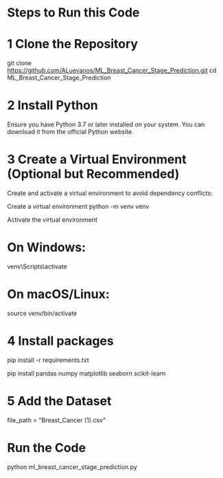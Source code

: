# Steps to Run this Code
#  1 Clone the Repository

git clone https://github.com/ALuevanos/ML_Breast_Cancer_Stage_Prediction.git
cd ML_Breast_Cancer_Stage_Prediction


# 2 Install Python
Ensure you have Python 3.7 or later installed on your system. You can download it from the official Python website.


# 3 Create a Virtual Environment (Optional but Recommended)
Create and activate a virtual environment to avoid dependency conflicts:


 Create a virtual environment
python -m venv venv

Activate the virtual environment
# On Windows:
venv\Scripts\activate
# On macOS/Linux:
source venv/bin/activate

# 4 Install packages 

pip install -r requirements.txt

pip install pandas numpy matplotlib seaborn scikit-learn


# 5 Add the Dataset

file_path = "Breast_Cancer (1).csv"

# Run the Code

python ml_breast_cancer_stage_prediction.py











